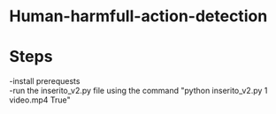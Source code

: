 # Human-harmfull-action-detection
# Steps 
-install prerequests   
-run the inserito_v2.py file using the command "python inserito_v2.py 1 video.mp4 True"  

